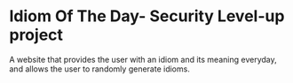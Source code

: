 # Idiom Of The Day- Security Level-up project

A website that provides the user with an idiom and its meaning everyday, and allows the user to randomly generate idioms.
